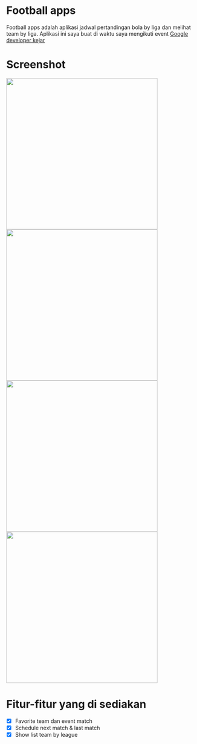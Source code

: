 # Football apps
Football apps adalah aplikasi jadwal pertandingan bola by liga dan melihat team by liga. Aplikasi ini saya buat di waktu saya mengikuti event <a href="https://www.dicoding.com/blog/google-developers-kejar-2019/">Google developer kejar</a>

# Screenshot
<p float="left">
<img src="https://drive.google.com/file/d/1rtAOJrp6faE7aCmwTECIsA8R6ymczZ-V/view?usp=sharing" height="400px"/> 
<img src="https://drive.google.com/file/d/1xzmTfT56mRpA7wqhq7bnxbPCpUZG62cn/view?usp=sharing" height="400px"/>
<img src="https://drive.google.com/file/d/1l8FPmi3HbwXfbntK7tBTI8ViqSjhnAYA/view?usp=sharing" height="400px"/>
<img src="https://drive.google.com/file/d/1VSZNapxJOekdlF2q8EBJCXjxAW7Z7hAa/view?usp=sharing" height="400px"/>
</p>

# Fitur-fitur yang di sediakan
- [X] Favorite team dan event match
- [X] Schedule next match & last match
- [X] Show list team by league
